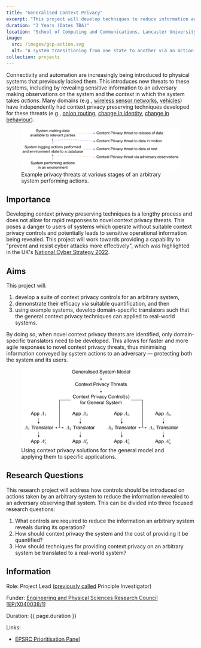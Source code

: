 ```yaml
---
title: "Generalised Context Privacy"
excerpt: "This project will develop techniques to reduce information adversaries can gain from observing cyber physical systems. Using this the capability to develop new context privacy techniques for new systems and scenarios faster will be provided so novel context privacy threats can be rapidly addressed. Theoretical foundations will be used to support practical deployments."
duration: "3 Years (Dates TBA)"
location: "School of Computing and Communications, Lancaster University"
image:
  src: /images/gcp-action.svg
  alt: "A system transitioning from one state to another via an action it takes. The adversary observes the old state and action and uses it to derive information about the system."
collection: projects
---
```


Connectivity and automation are increasingly being introduced to physical systems that previously lacked them. This introduces new threats to these systems, including by revealing sensitive information to an adversary making observations on the system and the *context* in which the system takes *actions*. Many domains (e.g., [wireless sensor networks](/projects/project-1-PhD), [vehicles](/publications/Bradbury_2020_PrivacyChallengesProtecting)) have independently had context privacy preserving techniques developed for these threats (e.g., [onion routing](https://doi.org/10.1109/49.668972), [change in identity](https://doi.org/10.1109/VNC.2009.5416380), [change in behaviour](https://doi.org/10.1145/1029102.1029117)).


<figure class="fig-align-center half">
<img src="/images/gcp-contextprivacy.svg" alt="Different privacy threats at different stages conveying information to an adversary. Context privacy threat via direct observations. Content privacy threats to data." />
<figcaption>
Example privacy threats at various stages of an arbitrary system performing actions.
</figcaption>
</figure>

## Importance

Developing context privacy preserving techniques is a lengthy process and does not allow for rapid responses to novel context privacy threats. This poses a danger to users of systems which operate without suitable context privacy controls and potentially leads to sensitive operational information being revealed. This project will work towards providing a capability to "prevent and resist cyber attacks more effectively", which was highlighted in the UK's [National Cyber Strategy 2022](https://www.gov.uk/government/publications/national-cyber-strategy-2022/national-cyber-security-strategy-2022).

## Aims

This project will:

1. develop a suite of context privacy controls for an arbitrary system,
2. demonstrate their efficacy via suitable quantification, and then
3. using example systems, develop domain-specific translators such that the general context privacy techniques can applied to real-world systems.

By doing so, when novel context privacy threats are identified, only domain-specific translators need to be developed. This allows for faster and more agile responses to novel context privacy threats, thus minimising information conveyed by system actions to an adversary &mdash; protecting both the system and its users.

<figure class="fig-align-center half">
<img src="/images/gcp-solution.svg" alt="Using domain specific translators to apply generalised context privacy controls for various applications." />
<figcaption>
Using context privacy solutions for the general model and applying them to specific applications.
</figcaption>
</figure>

## Research Questions

This research project will address how controls should be introduced on actions taken by an arbitrary system to reduce the information revealed to an adversary observing that system. This can be divided into three focused research questions:

1. What controls are required to reduce the information an arbitrary system reveals during its operation?
2. How should context privacy the system and the cost of providing it be quantified?
3. How should techniques for providing context privacy on an arbitrary system be translated to a real-world system?

## Information

Role: Project Lead ([previously called](https://www.ukri.org/news/ukri-revises-project-role-types) Principle Investigator)

Funder: [Engineering and Physical Sciences Research Council](https://epsrc.ukri.org) [[EP/X040038/1](https://gow.epsrc.ukri.org/NGBOViewGrant.aspx?GrantRef=EP/X040038/1)]

Duration: {{ page.duration }}

Links:
 * [EPSRC Prioritisation Panel](https://gow.epsrc.ukri.org/NGBOViewPanelROL.aspx?PanelId=1-EHFWY1&RankingListId=1-EHFWYB)
